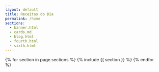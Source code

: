 ```yaml
---
layout: default
title: Receitas do Dia
permalink: /home
sections:
  - banner.html
  - cards.md
  - blog.html
  - fourth.html
  - sixth.html
---
```


{% for section in page.sections %}
  {% include {{ section }} %}
{% endfor %}